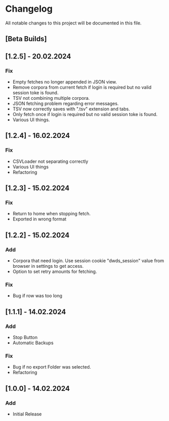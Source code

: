 # Changelog

All notable changes to this project will be documented in this file.

## [Beta Builds]

## [1.2.5] - 20.02.2024

### Fix

- Empty fetches no longer appended in JSON view.
- Remove corpora from current fetch if login is required but no valid session toke is found.
- TSV not combining multiple corpora.
- JSON fetching problem regarding error messages.
- TSV now correctly saves with ".tsv" extension and tabs.
- Only fetch once if login is required but no valid session toke is found.
- Various UI things.

## [1.2.4] - 16.02.2024

### Fix

- CSVLoader not separating correctly
- Various UI things
- Refactoring

## [1.2.3] - 15.02.2024

### Fix

- Return to home when stopping fetch.
- Exported in wrong format

## [1.2.2] - 15.02.2024

### Add

- Corpora that need login. Use session cookie "dwds_session" value from browser in settings to get access.
- Option to set retry amounts for fetching.

### Fix

- Bug if row was too long

## [1.1.1] - 14.02.2024

### Add

- Stop Button
- Automatic Backups

### Fix

- Bug if no export Folder was selected.
- Refactoring

## [1.0.0] - 14.02.2024

### Add

- Initial Release